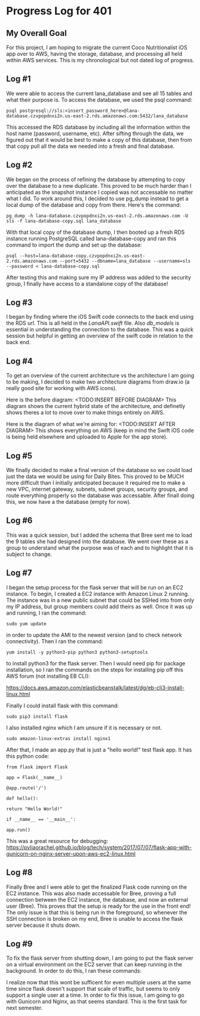 # Progress Log for 401
## My Overall Goal
For this project, I am hoping to migrate the current Coco Nutritionalist iOS app over to AWS, having the storage, database, and processing all held within AWS services. This is my chronological but not dated log of progress.

## Log #1

We were able to access the current lana_database and see all 15 tables and what their purpose is. To access the database, we used the psql command:

    psql postgresql://sls:<insert_password_here>@lana-database.czvpopdnxi2n.us-east-2.rds.amazonaws.com:5432/lana_database

This accessed the RDS database by including all the information within the host name (password, username, etc). After sifting through the data, we figured out that it would be best to make a copy of this database, then from that copy pull all the data we needed into a fresh and final database. 

## Log #2
We began on the process of refining the database by attempting to copy over the database to a new duplicate. This proved to be much harder than I anticipated as the snapshot instance I copied was not accessable no matter what I did. To work around this, I decided to use pg_dump instead to get a local dump of the database and copy from there. Here's the command:

    pg_dump -h lana-database.czvpopdnxi2n.us-east-2.rds.amazonaws.com -U sls -f lana-database-copy.sql lana_database

With that local copy of the database dump, I then booted up a fresh RDS instance running PostgreSQL called lana-database-copy and ran this command to import the dump and set up the database:

    psql --host=lana-database-copy.czvpopdnxi2n.us-east-2.rds.amazonaws.com --port=5432 --dbname=lana_database --username=sls --password < lana-database-copy.sql
    
After testing this and making sure my IP address was added to the security group, I finally have access to a standalone copy of the database!

## Log #3
I began by finding where the iOS Swift code connects to the back end using the RDS url. This is all held in the *LanaAPI.swift* file. Also *db_models* is essential in understanding the connection to the database. This was a quick session but helpful in getting an overview of the swift code in relation to the back end.

## Log #4
To get an overview of the current architecture vs the architecture I am going to be making, I decided to make two architecture diagrams from draw.io (a really good site for working with AWS icons).

Here is the before diagram:
<TODO:INSERT BEFORE DIAGRAM>
This diagram shows the current hybrid state of the architecture, and definetly shows theres a lot to move over to make things entirely on AWS.

Here is the diagram of what we're aiming for:
<TODO:INSERT AFTER DIAGRAM>
This shows everything on AWS (keep in mind the Swift iOS code is being held elsewhere and uploaded to Apple for the app store).

## Log #5
We finally decided to make a final version of the database so we could load just the data we would be using for Daily Bites. This proved to be MUCH more difficult than I initially anticipated because it required me to make a new VPC, internet gateway, subnets, subnet groups, security groups, and route everything properly so the database was accessable. After finall doing this, we now have a the database (empty for now).

## Log #6
This was a quick session, but I added the schema that Bree sent me to load the 9 tables she had designed into the database. We went over these as a group to understand what the purpose was of each and to highlight that it is subject to change.

## Log #7
I began the setup process for the flask server that will be run on an EC2 instance. To begin, I created a EC2 instance with Amazon Linux 2 running. The instance was in a new public subnet that could be SSHed into from only my IP address, but group members could add theirs as well. Once it was up and running, I ran the command:

    sudo yum update
    
in order to update the AMI to the newest version (and to check network connectivity). Then I ran the command:

```
yum install -y python3-pip python3 python3-setuptools
```
to install python3 for the flask server. Then I would need pip for package installation, so I ran the commands on the steps for installing pip off this AWS forum (not installing EB CLI):

https://docs.aws.amazon.com/elasticbeanstalk/latest/dg/eb-cli3-install-linux.html

Finally I could install flask with this command:

    sudo pip3 install flask

I also installed nginx which I am unsure if it is necessary or not.

    sudo amazon-linux-extras install nginx1
    
After that, I made an app.py that is just a "hello world!" test flask app. It has this python code:

    from flask import Flask
    
    app = Flask(__name__)
    
    @app.route('/')
    
    def hello():
    
    return "Hello World!"
    
    if __name__ == '__main__':
    
    app.run()


This was a great resource for debugging:
https://pyliaorachel.github.io/blog/tech/system/2017/07/07/flask-app-with-gunicorn-on-nginx-server-upon-aws-ec2-linux.html

## Log #8
Finally Bree and I were able to get the finalized Flask code running on the EC2 instance. This was also made accessable for Bree, proving a full connection between the EC2 instance, the database, and now an external user (Bree). This proves that the setup is ready for the use in the front end! The only issue is that this is being run in the foreground, so whenever the SSH connection is broken on my end, Bree is unable to access the flask server because it shuts down.

## Log #9
To fix the flask server from shutting down, I am going to put the flask server on a virtual environment on the EC2 server that can keep running in the background. In order to do this, I ran these commands:

I realize now that this wont be sufficent for even multiple users at the same time since flask doesn't support that scale of traffic, but seems to only support a single user at a time. In order to fix this issue, I am going to go with Gunicorn and Nginx, as that seems standard. This is the first task for next semester.
